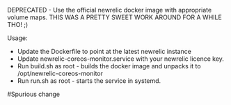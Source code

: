 DEPRECATED - Use the official newrelic docker image with appropriate volume maps.
THIS WAS A PRETTY SWEET WORK AROUND FOR A WHILE THO! ;)

Usage:

* Update the Dockerfile to point at the latest newrelic instance
* Update newrelic-coreos-monitor.service with your newrelic licence key.
* Run build.sh as root - builds the docker image and unpacks it to /opt/newrelic-coreos-monitor
* Run run.sh as root - starts the service in systemd.

#Spurious change

